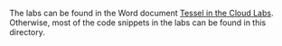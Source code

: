 The labs can be found in the Word document [Tessel in the Cloud Labs](https://github.com/oliviak/IoTDataCamp/blob/master/IoT/Tessel%20in%20the%20Cloud%20Labs.docx).
Otherwise, most of the code snippets in the labs can be found in this directory.